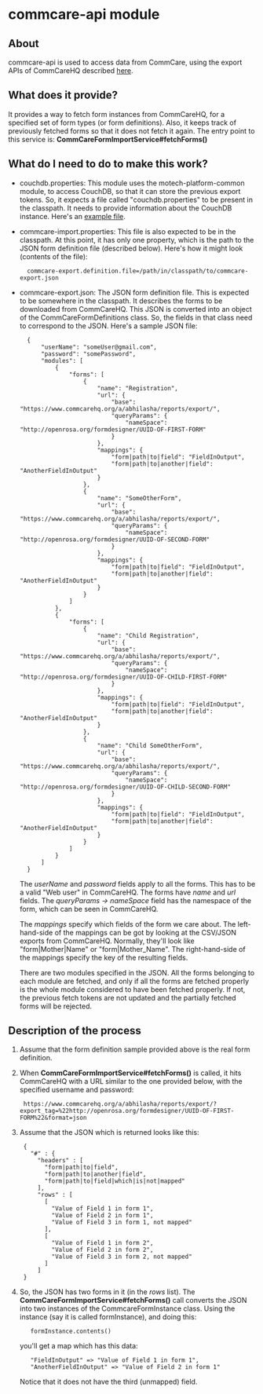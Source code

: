 commcare-api module
===================

About
-----

commcare-api is used to access data from CommCare, using the export APIs of CommCareHQ described [here](https://confluence.dimagi.com/display/commcarepublic/Export+API).

What does it provide?
---------------------

It provides a way to fetch form instances from CommCareHQ, for a specified set of form types (or form definitions).
Also, it keeps track of previously fetched forms so that it does not fetch it again. The entry point to this service is:
**CommCareFormImportService#fetchForms()**

What do I need to do to make this work?
---------------------------------------

* couchdb.properties: This module uses the motech-platform-common module, to access CouchDB, so that it can store the
  previous export tokens. So, it expects a file called "couchdb.properties" to be present in the classpath. It needs to
  provide information about the CouchDB instance. Here's an [example file](../src/test/resources/couchdb.properties).

* commcare-import.properties: This file is also expected to be in the classpath. At this point, it has only one
  property, which is the path to the JSON form definition file (described below). Here's how it might look (contents of
  the file):

        commcare-export.definition.file=/path/in/classpath/to/commcare-export.json

* commcare-export.json: The JSON form definition file. This is expected to be somewhere in the classpath. It describes
  the forms to be downloaded from CommCareHQ. This JSON is converted into an object of the CommCareFormDefinitions
  class. So, the fields in that class need to correspond to the JSON. Here's a sample JSON file:

        {
            "userName": "someUser@gmail.com",
            "password": "somePassword",
            "modules": [
                {
                    "forms": [
                        {
                            "name": "Registration",
                            "url": {
                                "base": "https://www.commcarehq.org/a/abhilasha/reports/export/",
                                "queryParams": {
                                    "nameSpace": "http://openrosa.org/formdesigner/UUID-OF-FIRST-FORM"
                                }
                            },
                            "mappings": {
                                "form|path|to|field": "FieldInOutput",
                                "form|path|to|another|field": "AnotherFieldInOutput"
                            }
                        },
                        {
                            "name": "SomeOtherForm",
                            "url": {
                                "base": "https://www.commcarehq.org/a/abhilasha/reports/export/",
                                "queryParams": {
                                    "nameSpace": "http://openrosa.org/formdesigner/UUID-OF-SECOND-FORM"
                                }
                            },
                            "mappings": {
                                "form|path|to|field": "FieldInOutput",
                                "form|path|to|another|field": "AnotherFieldInOutput"
                            }
                        }
                    ]
                },
                {
                    "forms": [
                        {
                            "name": "Child Registration",
                            "url": {
                                "base": "https://www.commcarehq.org/a/abhilasha/reports/export/",
                                "queryParams": {
                                    "nameSpace": "http://openrosa.org/formdesigner/UUID-OF-CHILD-FIRST-FORM"
                                }
                            },
                            "mappings": {
                                "form|path|to|field": "FieldInOutput",
                                "form|path|to|another|field": "AnotherFieldInOutput"
                            }
                        },
                        {
                            "name": "Child SomeOtherForm",
                            "url": {
                                "base": "https://www.commcarehq.org/a/abhilasha/reports/export/",
                                "queryParams": {
                                    "nameSpace": "http://openrosa.org/formdesigner/UUID-OF-CHILD-SECOND-FORM"
                                }
                            },
                            "mappings": {
                                "form|path|to|field": "FieldInOutput",
                                "form|path|to|another|field": "AnotherFieldInOutput"
                            }
                        }
                    ]
                }
            ]
        }

  The *userName* and *password* fields apply to all the forms. This has to be a valid "Web user" in CommCareHQ. The forms
  have *name* and *url* fields. The *queryParams -> nameSpace* field has the namespace of the form, which can be seen in
  CommCareHQ.

  The *mappings* specify which fields of the form we care about. The left-hand-side of the mappings can be got by
  looking at the CSV/JSON exports from CommCareHQ. Normally, they'll look like "form|Mother|Name" or
  "form|Mother_Name". The right-hand-side of the mappings specify the key of the resulting fields.

  There are two modules specified in the JSON. All the forms belonging to each module are fetched, and only if all the
  forms are fetched properly is the whole module considered to have been fetched properly. If not, the previous fetch
  tokens are not updated and the partially fetched forms will be rejected.
  
Description of the process
--------------------------

1. Assume that the form definition sample provided above is the real form definition.

2. When **CommCareFormImportService#fetchForms()** is called, it hits CommCareHQ with a URL similar to the one provided
   below, with the specified username and password:

        https://www.commcarehq.org/a/abhilasha/reports/export/?export_tag=%22http://openrosa.org/formdesigner/UUID-OF-FIRST-FORM%22&format=json

3. Assume that the JSON which is returned looks like this:

        {
          "#" : {
            "headers" : [
              "form|path|to|field",
              "form|path|to|another|field",
              "form|path|to|field|which|is|not|mapped"
            ],
            "rows" : [
              [
                "Value of Field 1 in form 1",
                "Value of Field 2 in form 1",
                "Value of Field 3 in form 1, not mapped"
              ],
              [
                "Value of Field 1 in form 2",
                "Value of Field 2 in form 2",
                "Value of Field 3 in form 2, not mapped"
              ]
            ]
        }

4. So, the JSON has two forms in it (in the *rows* list). The **CommCareFormImportService#fetchForms()** call converts the
   JSON into two instances of the CommcareFormInstance class. Using the instance (say it is called formInstance), and
   doing this:

          formInstance.contents()

   you'll get a map which has this data:

          "FieldInOutput" => "Value of Field 1 in form 1",
          "AnotherFieldInOutput" => "Value of Field 2 in form 1"

   Notice that it does not have the third (unmapped) field.

